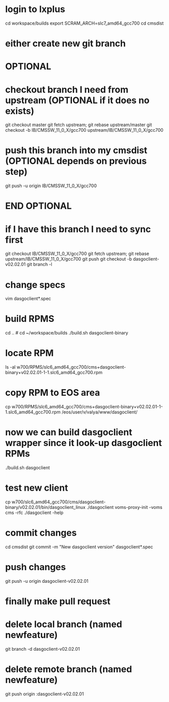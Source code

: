 # login to lxplus
cd workspace/builds
export SCRAM_ARCH=slc7_amd64_gcc700
cd cmsdist
# either create new git branch

# OPTIONAL
# checkout branch I need from upstream (OPTIONAL if it does no exists)
git checkout master
git fetch upstream; git rebase upstream/master
git checkout -b IB/CMSSW_11_0_X/gcc700 upstream/IB/CMSSW_11_0_X/gcc700
# push this branch into my cmsdist (OPTIONAL depends on previous step)
git push -u origin IB/CMSSW_11_0_X/gcc700
# END  OPTIONAL

# if I have this branch I need to sync first
git checkout IB/CMSSW_11_0_X/gcc700
git fetch upstream; git rebase upstream/IB/CMSSW_11_0_X/gcc700
git push
git checkout -b dasgoclient-v02.02.01
git branch -l

# change specs
vim dasgoclient*.spec

# build RPMS
cd .. # cd ~/workspace/builds
./build.sh dasgoclient-binary

# locate RPM
ls -al w700/RPMS/slc6_amd64_gcc700/cms+dasgoclient-binary+v02.02.01-1-1.slc6_amd64_gcc700.rpm

# copy RPM to EOS area
cp w700/RPMS/slc6_amd64_gcc700/cms+dasgoclient-binary+v02.02.01-1-1.slc6_amd64_gcc700.rpm /eos/user/v/valya/www/dasgoclient/

# now we can build dasgoclient wrapper since it look-up dasgoclient RPMs
./build.sh dasgoclient

# test new client
cp w700/slc6_amd64_gcc700/cms/dasgoclient-binary/v02.02.01/bin/dasgoclient_linux ./dasgoclient
voms-proxy-init -voms cms -rfc
./dasgoclient -help

# commit changes
cd cmsdist
git commit -m "New dasgoclient version" dasgoclient*.spec

# push changes
git push -u origin dasgoclient-v02.02.01

# finally make pull request

# delete local branch (named newfeature)
git branch -d dasgoclient-v02.02.01
# delete remote branch (named newfeature)
git push origin :dasgoclient-v02.02.01
